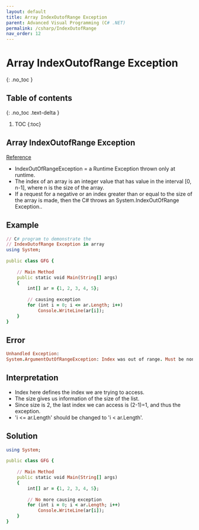 ```yaml
---
layout: default
title: Array IndexOutofRange Exception
parent: Advanced Visual Programming (C# .NET)
permalink: /csharp/IndexOutofRange
nav_order: 12
---
```


# Array IndexOutofRange Exception
{: .no_toc }

## Table of contents
{: .no_toc .text-delta }

1. TOC
{:toc}

## Array IndexOutofRange Exception
[Reference](https://www.geeksforgeeks.org/c-sharp-array-indexoutofrange-exception/)

* IndexOutOfRangeException = a Runtime Exception thrown only at runtime.
* The index of an array is an integer value that has value in the interval [0, n-1], where n is the size of the array. 
* If a request for a negative or an index greater than or equal to the size of the array is made, then the C# throws an System.IndexOutOfRange Exception..
 
 
## Example
```ruby
// C# program to demonstrate the  
// IndexOutofRange Exception in array 
using System; 
  
public class GFG { 
      
    // Main Method 
    public static void Main(String[] args) 
    { 
        int[] ar = {1, 2, 3, 4, 5}; 
          
        // causing exception 
        for (int i = 0; i <= ar.Length; i++) 
            Console.WriteLine(ar[i]); 
    } 
} 
```

## Error
```ruby
Unhandled Exception:
System.ArgumentOutOfRangeException: Index was out of range. Must be non-negative and less than the size of the collection.
```

## Interpretation 
* Index here defines the index we are trying to access.
* The size gives us information of the size of the list.
* Since size is 2, the last index we can access is (2-1)=1, and thus the exception.
* 'i <= ar.Length' should be changed to 'i < ar.Length'.

## Solution 
```ruby
using System; 
  
public class GFG { 
      
    // Main Method 
    public static void Main(String[] args) 
    { 
        int[] ar = {1, 2, 3, 4, 5}; 
          
        // No more causing exception 
        for (int i = 0; i < ar.Length; i++) 
            Console.WriteLine(ar[i]); 
    } 
} 
```



